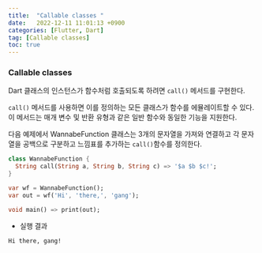 ```yaml
---
title:  "Callable classes "  
date:   2022-12-11 11:01:13 +0900
categories: [Flutter, Dart]
tag: [Callable classes]
toc: true
---
```

### Callable classes

Dart 클래스의 인스턴스가 함수처럼 호출되도록 하려면 `call()` 메서드를 구현한다.

`call()` 메서드를 사용하면 이를 정의하는 모든 클래스가 함수를 에뮬레이트할 수 있다. 이 메서드는 매개 변수 및 반환 유형과 같은 일반 함수와 동일한 기능을 지원한다.

다음 예제에서 WannabeFunction 클래스는 3개의 문자열을 가져와 연결하고 각 문자열을 공백으로 구분하고 느낌표를 추가하는 `call()`함수를 정의한다.

``` dart
class WannabeFunction {
  String call(String a, String b, String c) => '$a $b $c!';
}

var wf = WannabeFunction();
var out = wf('Hi', 'there,', 'gang');

void main() => print(out);
```

- 실행 결과

``` console
Hi there, gang!
```
